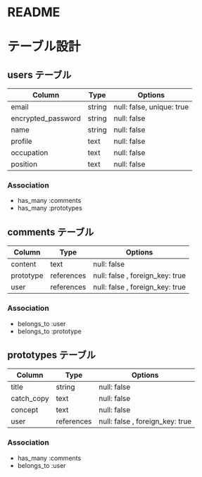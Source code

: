 # README
# テーブル設計

## users テーブル

| Column             | Type   | Options     |
| ------------------ | ------ | ----------- |
| email              | string | null: false, unique: true |
| encrypted_password | string | null: false |
| name               | string | null: false |
| profile            | text   | null: false |
| occupation         | text   | null: false |
| position           | text   | null: false |

### Association

- has_many :comments
- has_many :prototypes


## comments テーブル

| Column             | Type   | Options     |
| ------------------ | ------ | ----------- |
| content            | text   | null: false |
| prototype          | references | null: false , foreign_key: true |
| user               | references | null: false , foreign_key: true |

### Association

- belongs_to :user
- belongs_to :prototype

## prototypes テーブル

| Column             | Type   | Options     |
| ------------------ | ------ | ----------- |
| title              | string | null: false |
| catch_copy         | text   | null: false |
| concept            | text   | null: false |
| user               | references | null: false , foreign_key: true |

### Association

- has_many :comments
- belongs_to :user

